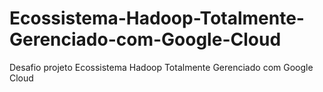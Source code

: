 # Ecossistema-Hadoop-Totalmente-Gerenciado-com-Google-Cloud
Desafio projeto Ecossistema Hadoop Totalmente Gerenciado com Google Cloud
